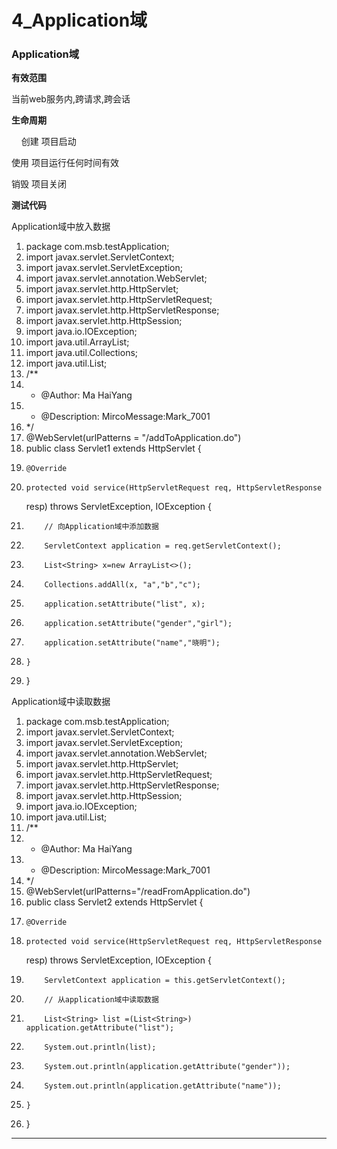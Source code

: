 ﻿
# 4_Application域

### Application域 

**有效范围** 

当前web服务内,跨请求,跨会话 

**生命周期** 

    创建 项目启动 

使用 项目运行任何时间有效 

销毁 项目关闭 

**测试代码** 

Application域中放入数据   




1.  package com.msb.testApplication;
2.  import javax.servlet.ServletContext;
3.  import javax.servlet.ServletException;
4.  import javax.servlet.annotation.WebServlet;
5.  import javax.servlet.http.HttpServlet;
6.  import javax.servlet.http.HttpServletRequest;
7.  import javax.servlet.http.HttpServletResponse;
8.  import javax.servlet.http.HttpSession;
9.  import java.io.IOException;
10. import java.util.ArrayList;
11. import java.util.Collections;
12. import java.util.List;
13. /**
14.  * @Author: Ma HaiYang
15.  * @Description: MircoMessage:Mark_7001
16.  */
17. @WebServlet(urlPatterns = "/addToApplication.do")
18. public class Servlet1 extends HttpServlet {
19.     @Override
20.     protected void service(HttpServletRequest req, HttpServletResponse
    resp) throws ServletException, IOException {
21.         // 向Application域中添加数据
22.         ServletContext application = req.getServletContext();
23.         List<String> x=new ArrayList<>();
24.         Collections.addAll(x, "a","b","c");
25.         application.setAttribute("list", x);
26.         application.setAttribute("gender","girl");
27.         application.setAttribute("name","晓明");
28.     }
29. }

 




Application域中读取数据   




1.  package com.msb.testApplication;
2.  import javax.servlet.ServletContext;
3.  import javax.servlet.ServletException;
4.  import javax.servlet.annotation.WebServlet;
5.  import javax.servlet.http.HttpServlet;
6.  import javax.servlet.http.HttpServletRequest;
7.  import javax.servlet.http.HttpServletResponse;
8.  import javax.servlet.http.HttpSession;
9.  import java.io.IOException;
10. import java.util.List;
11. /**
12.  * @Author: Ma HaiYang
13.  * @Description: MircoMessage:Mark_7001
14.  */
15. @WebServlet(urlPatterns="/readFromApplication.do")
16. public class Servlet2 extends HttpServlet {
17.     @Override
18.     protected void service(HttpServletRequest req, HttpServletResponse
    resp) throws ServletException, IOException {
19.         ServletContext application = this.getServletContext();
20.         // 从application域中读取数据
21.         List<String> list =(List<String>) application.getAttribute("list");
22.         System.out.println(list);
23.         System.out.println(application.getAttribute("gender"));
24.         System.out.println(application.getAttribute("name"));
25.     }
26. }






------------------------------------------------------------

